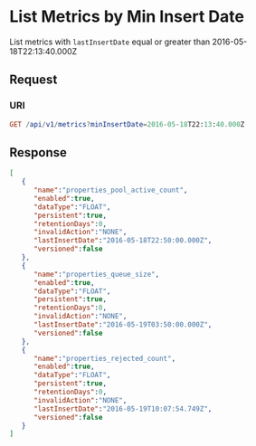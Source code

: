 # List Metrics by Min Insert Date

List metrics with `lastInsertDate` equal or greater than 2016-05-18T22:13:40.000Z

## Request

### URI

```elm
GET /api/v1/metrics?minInsertDate=2016-05-18T22:13:40.000Z
```

## Response

```json
[
   {
      "name":"properties_pool_active_count",
      "enabled":true,
      "dataType":"FLOAT",
      "persistent":true,
      "retentionDays":0,
      "invalidAction":"NONE",
      "lastInsertDate":"2016-05-18T22:50:00.000Z",
      "versioned":false
   },
   {
      "name":"properties_queue_size",
      "enabled":true,
      "dataType":"FLOAT",
      "persistent":true,
      "retentionDays":0,
      "invalidAction":"NONE",
      "lastInsertDate":"2016-05-19T03:50:00.000Z",
      "versioned":false
   },
   {
      "name":"properties_rejected_count",
      "enabled":true,
      "dataType":"FLOAT",
      "persistent":true,
      "retentionDays":0,
      "invalidAction":"NONE",
      "lastInsertDate":"2016-05-19T10:07:54.749Z",
      "versioned":false
   }
]
```
